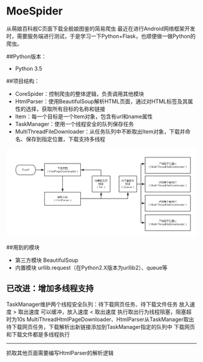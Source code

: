 # MoeSpider
从萌娘百科舰C页面下载全舰娘图鉴的简易爬虫
最近在进行Android网络框架开发时，需要服务端进行测试，于是学习一下Python+Flask，也顺便做一做Python的爬虫。

##Python版本：

 - Python 3.5

##项目结构：

 - CoreSpider：控制爬虫的整体逻辑，负责调用其他模块
 - HtmlParser：使用BeautifulSoup解析HTML页面，通过对HTML标签及其属性的选择，获取所有目标的名称和链接
 - Item：每一个目标是一个Item对象，包含有url和name属性
 - TaskManager：使用一个线程安全的队列保存任务
 - MultiThreadFileDownloader：从任务队列中不断取出Item对象，下载并命名、保存到指定位置，下载支持多线程

![项目结构](https://github.com/lzjohnny/MoeSpider/blob/master/Python%E7%88%AC%E8%99%AB%E6%9E%B6%E6%9E%84%E5%9B%BE.png)

##用到的模块

 - 第三方模块 BeautifulSoup
 - 内置模块 urllib.request（在Python2.X版本为urllib2）、queue等

## 已改进：增加多线程支持

TaskManager维护两个线程安全队列：待下载网页任务、待下载文件任务
放入速度 > 取出速度 可以缓冲，放入速度 < 取出速度 执行取出行为线程阻塞，阻塞超时为10s
MultiThreadHtmlPageDownloader、HtmlParser从TaskManager取出待下载网页任务，下载解析出新链接添加到TaskManager指定的队列中
下载网页和下载文件都是多线程执行

----------
抓取其他页面需要编写HtmlParser的解析逻辑
